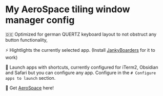 # My AeroSpace tiling window manager config  

🇩🇪 Optimized for german QUERTZ keyboard layout to not obstruct any button functionality,

⚡ Hightlights the currently selected app. (Install [JankyBoarders](https://github.com/FelixKratz/JankyBorders) for it to work)

📱 Launch apps with shortcuts, currently configured for iTerm2, Obsidian and Safari but you can configure any app. Configure in the `# Configure apps to launch` section.

🛫 Get [AeroSpace](https://github.com/nikitabobko/AeroSpace) here!
